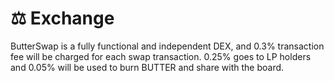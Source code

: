 # ⚖️ Exchange

ButterSwap is a fully functional and independent DEX, and 0.3% transaction fee will be charged for each swap transaction. 0.25% goes to LP holders and 0.05% will be used to  burn BUTTER and share with the board.

